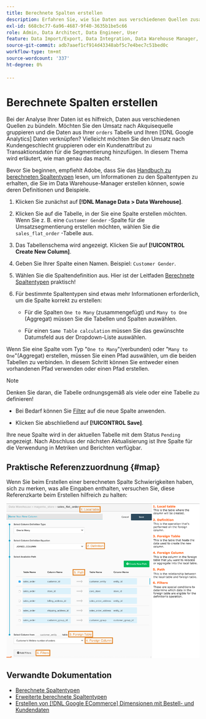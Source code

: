 ```yaml
---
title: Berechnete Spalten erstellen
description: Erfahren Sie, wie Sie Daten aus verschiedenen Quellen zusammenführen.
exl-id: 668cbc77-6a96-4687-9f40-3635b1be5c66
role: Admin, Data Architect, Data Engineer, User
feature: Data Import/Export, Data Integration, Data Warehouse Manager, Commerce Tables
source-git-commit: adb7aaef1cf914d43348abf5c7e4bec7c51bed0c
workflow-type: tm+mt
source-wordcount: '337'
ht-degree: 0%

---
```


# Berechnete Spalten erstellen

Bei der Analyse Ihrer Daten ist es hilfreich, Daten aus verschiedenen Quellen zu bündeln. Möchten Sie den Umsatz nach Akquisequelle gruppieren und die Daten aus Ihrer `orders` Tabelle und Ihren [!DNL Google Analytics] Daten verknüpfen? Vielleicht möchten Sie den Umsatz nach Kundengeschlecht gruppieren oder ein Kundenattribut zu Transaktionsdaten für die Segmentierung hinzufügen. In diesem Thema wird erläutert, wie man genau das macht.

Bevor Sie beginnen, empfiehlt Adobe, dass Sie das [Handbuch zu berechneten Spaltentypen](../../data-analyst/data-warehouse-mgr/calc-column-types.md) lesen, um Informationen zu den Spaltentypen zu erhalten, die Sie im Data Warehouse-Manager erstellen können, sowie deren Definitionen und Beispiele.

1. Klicken Sie zunächst auf **[!DNL Manage Data > Data Warehouse]**.

1. Klicken Sie auf die Tabelle, in der Sie eine Spalte erstellen möchten. Wenn Sie z. B. eine `Customer Gender` -Spalte für die Umsatzsegmentierung erstellen möchten, wählen Sie die `sales_flat_order` -Tabelle aus.

1. Das Tabellenschema wird angezeigt. Klicken Sie auf **[!UICONTROL Create New Column]**.

1. Geben Sie Ihrer Spalte einen Namen. Beispiel: `Customer Gender`.

1. Wählen Sie die Spaltendefinition aus. Hier ist der Leitfaden [Berechnete Spaltentypen](../data-warehouse-mgr/calc-column-types.md) praktisch!

1. Für bestimmte Spaltentypen sind etwas mehr Informationen erforderlich, um die Spalte korrekt zu erstellen:

   * Für die Spalten `One to Many` (zusammengefügt) und `Many to One` (Aggregat) müssen Sie die Tabellen und Spalten auswählen.

   * Für einen `Same Table calculation` müssen Sie das gewünschte Datumsfeld aus der Dropdown-Liste auswählen.

Wenn Sie eine Spalte vom Typ &quot;`One to Many`&quot;(verbunden) oder &quot;`Many to One`&quot;(Aggregat) erstellen, müssen Sie einen Pfad auswählen, um die beiden Tabellen zu verbinden. In diesem Schritt können Sie entweder einen vorhandenen Pfad verwenden oder einen Pfad erstellen.

>[!NOTE]
>
>Denken Sie daran, die Tabelle ordnungsgemäß als viele oder eine Tabelle zu definieren!

* Bei Bedarf können Sie [Filter](../../data-user/reports/ess-manage-data-filters.md) auf die neue Spalte anwenden.

* Klicken Sie abschließend auf **[!UICONTROL Save]**.

Ihre neue Spalte wird in der aktuellen Tabelle mit dem Status `Pending` angezeigt. Nach Abschluss der nächsten Aktualisierung ist Ihre Spalte für die Verwendung in Metriken und Berichten verfügbar.

## Praktische Referenzzuordnung {#map}

Wenn Sie beim Erstellen einer berechneten Spalte Schwierigkeiten haben, sich zu merken, was alle Eingaben enthalten, versuchen Sie, diese Referenzkarte beim Erstellen hilfreich zu halten:

![](../../assets/Calculated_Columns_Example.png)

## Verwandte Dokumentation

* [Berechnete Spaltentypen](../data-warehouse-mgr/calc-column-types.md)
* [Erweiterte berechnete Spaltentypen](../data-warehouse-mgr/adv-calc-columns.md)
* [Erstellen von [!DNL Google ECommerce] Dimensionen mit Bestell- und Kundendaten](../data-warehouse-mgr/bldg-google-ecomm-dim.md)
